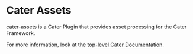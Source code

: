# Cater Assets

cater-assets is a Cater Plugin that provides asset processing for the Cater Framework.

For more information, look at the [top-level Cater Documentation](https://github.com/jonathannen/cater).
